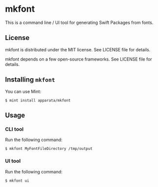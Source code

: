 # mkfont

This is a command line / UI tool for generating Swift Packages from fonts.

## License

mkfont is distributed under the MIT license. See LICENSE file for details.

mkfont depends on a few open-source frameworks. See LICENSE file for details.

## Installing `mkfont`

You can use Mint:

```
$ mint install apparata/mkfont
```

## Usage

### CLI tool

Run the following command:

```
$ mkfont MyFontFileDirectory /tmp/output
```

### UI tool

Run the following command:

```
$ mkfont ui
```
